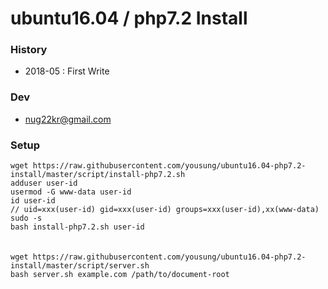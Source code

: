 # ubuntu16.04 / php7.2 Install

### History
* 2018-05 : First Write

### Dev
* nug22kr@gmail.com

### Setup
```wget https://raw.githubusercontent.com/yousung/ubuntu16.04-php7.2-install/master/script/install-php7.2.sh``` <br/>
```adduser user-id``` <br/>
```usermod -G www-data user-id``` <br/>
```id user-id``` <br/>
```// uid=xxx(user-id) gid=xxx(user-id) groups=xxx(user-id),xx(www-data)``` <br/>
```sudo -s``` <br/>
```bash install-php7.2.sh user-id``` <br/>
<br/>
<br/>
```wget https://raw.githubusercontent.com/yousung/ubuntu16.04-php7.2-install/master/script/server.sh``` <br/>
```bash server.sh example.com /path/to/document-root``` <br/>
